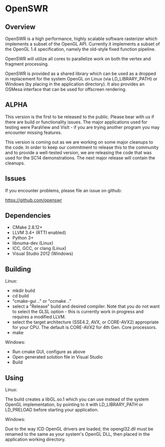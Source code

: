 OpenSWR
=======

Overview
--------

OpenSWR is a high performance, highly scalable software rasterizer
which implements a subset of the OpenGL API.  Currently it implements
a subset of the OpenGL 1.4 specification, namely the old-style fixed
function pipeline.

OpenSWR will utilize all cores to parallelize work on both the vertex
and fragment processing.

OpenSWR is provided as a shared library which can be used as a dropped
in replacement for the system OpenGL on Linux (via LD_LIBRARY_PATH) or
Windows (by placing in the application directory).  It also provides
an OSMesa interface that can be used for offscreen rendering.

ALPHA
-----

This version is the first to be released to the public.  Please bear
with us if there are build or functionality issues.  The major
applications used for testing were ParaView and VisIt - if you are
trying another program you may encounter missing features.

This version is coming out as we are working on some major cleanups to
the code.  In order to keep our commitment to release this to the
community and to provide a well-tested version, we are releasing the
code that was used for the SC14 demonstrations.  The next major
release will contain the cleanups.

Issues
------

If you encounter problems, please file an issue on github:

  https://github.com/openswr

Dependencies
------------

* CMake 2.8.12+
* LLVM 3.4+ (RTTI enabled)
* Python 3+
* libnuma-dev (Linux)
* ICC, GCC, or clang (Linux)
* Visual Studio 2012 (Windows)

Building
--------

Linux:

* mkdir build
* cd build
* "cmake-gui .." or "ccmake .."
* select a "Release" build and desired compiler.  Note that you do not
  want to select the GLSL option - this is currently work in progress
  and requires a modified LLVM.
* select the target architecture (SSE4.2, AVX, or CORE-AVX2) appropriate
  for your CPU.  The default is CORE-AVX2 for 4th Gen. Core processors.
* make

Windows:

* Run cmake GUI, configure as above
* Open generated solution file in Visual Studio
* Build

Using
-----

Linux:

The build creates a libGL.so.1 which you can use instead of the system
OpenGL implementation, by pointing to it with LD_LIBRARY_PATH or
LD_PRELOAD before starting your application.

Windows:

Due to the way ICD OpenGL drivers are loaded, the opengl32.dll must be
renamed to the same as your system's OpenGL DLL, then placed in the
application working directory.
